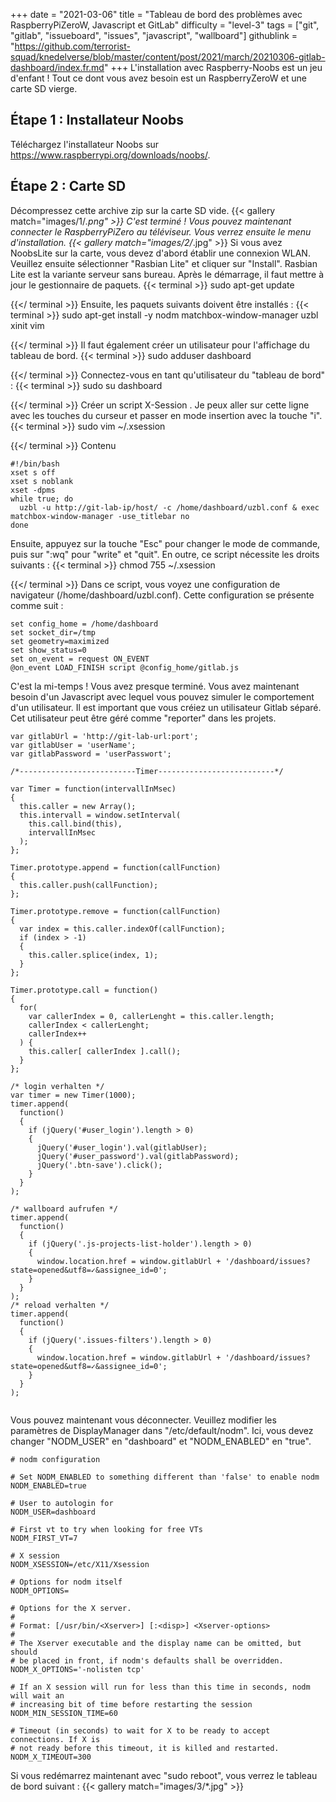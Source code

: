 +++
date = "2021-03-06"
title = "Tableau de bord des problèmes avec RaspberryPiZeroW, Javascript et GitLab"
difficulty = "level-3"
tags = ["git", "gitlab", "issueboard", "issues", "javascript", "wallboard"]
githublink = "https://github.com/terrorist-squad/knedelverse/blob/master/content/post/2021/march/20210306-gitlab-dashboard/index.fr.md"
+++
L'installation avec Raspberry-Noobs est un jeu d'enfant ! Tout ce dont vous avez besoin est un RaspberryZeroW et une carte SD vierge.
## Étape 1 : Installateur Noobs
Téléchargez l'installateur Noobs sur https://www.raspberrypi.org/downloads/noobs/.
## Étape 2 : Carte SD
Décompressez cette archive zip sur la carte SD vide.
{{< gallery match="images/1/*.png" >}}
C'est terminé ! Vous pouvez maintenant connecter le RaspberryPiZero au téléviseur. Vous verrez ensuite le menu d'installation.
{{< gallery match="images/2/*.jpg" >}}
Si vous avez NoobsLite sur la carte, vous devez d'abord établir une connexion WLAN. Veuillez ensuite sélectionner "Rasbian Lite" et cliquer sur "Install". Rasbian Lite est la variante serveur sans bureau. Après le démarrage, il faut mettre à jour le gestionnaire de paquets.
{{< terminal >}}
sudo apt-get update

{{</ terminal >}}
Ensuite, les paquets suivants doivent être installés :
{{< terminal >}}
sudo apt-get install -y nodm matchbox-window-manager uzbl xinit vim

{{</ terminal >}}
Il faut également créer un utilisateur pour l'affichage du tableau de bord.
{{< terminal >}}
sudo adduser dashboard

{{</ terminal >}}
Connectez-vous en tant qu'utilisateur du "tableau de bord" :
{{< terminal >}}
sudo su dashboard

{{</ terminal >}}
Créer un script X-Session . Je peux aller sur cette ligne avec les touches du curseur et passer en mode insertion avec la touche "i".
{{< terminal >}}
sudo vim ~/.xsession

{{</ terminal >}}
Contenu
```
#!/bin/bash 
xset s off 
xset s noblank 
xset -dpms 
while true; do 
  uzbl -u http://git-lab-ip/host/ -c /home/dashboard/uzbl.conf & exec matchbox-window-manager -use_titlebar no
done

```
Ensuite, appuyez sur la touche "Esc" pour changer le mode de commande, puis sur ":wq" pour "write" et "quit". En outre, ce script nécessite les droits suivants :
{{< terminal >}}
chmod 755 ~/.xsession

{{</ terminal >}}
Dans ce script, vous voyez une configuration de navigateur (/home/dashboard/uzbl.conf). Cette configuration se présente comme suit :
```
set config_home = /home/dashboard 
set socket_dir=/tmp 
set geometry=maximized 
set show_status=0 
set on_event = request ON_EVENT 
@on_event LOAD_FINISH script @config_home/gitlab.js

```
C'est la mi-temps ! Vous avez presque terminé. Vous avez maintenant besoin d'un Javascript avec lequel vous pouvez simuler le comportement d'un utilisateur. Il est important que vous créiez un utilisateur Gitlab séparé. Cet utilisateur peut être géré comme "reporter" dans les projets.
```
var gitlabUrl = 'http://git-lab-url:port';
var gitlabUser = 'userName';
var gitlabPassword = 'userPasswort';

/*--------------------------Timer--------------------------*/

var Timer = function(intervallInMsec)
{
  this.caller = new Array();
  this.intervall = window.setInterval(
    this.call.bind(this),
    intervallInMsec
  );
};

Timer.prototype.append = function(callFunction)
{
  this.caller.push(callFunction);
};

Timer.prototype.remove = function(callFunction)
{
  var index = this.caller.indexOf(callFunction);
  if (index > -1) 
  {
    this.caller.splice(index, 1);
  }
};

Timer.prototype.call = function()
{
  for(
    var callerIndex = 0, callerLenght = this.caller.length;
    callerIndex < callerLenght;
    callerIndex++
  ) {
    this.caller[ callerIndex ].call();
  }
};

/* login verhalten */
var timer = new Timer(1000);
timer.append(
  function()
  {
    if (jQuery('#user_login').length > 0)
    {
      jQuery('#user_login').val(gitlabUser);
      jQuery('#user_password').val(gitlabPassword);
      jQuery('.btn-save').click();
    }
  }
);

/* wallboard aufrufen */
timer.append(
  function()
  {
    if (jQuery('.js-projects-list-holder').length > 0)
    {
      window.location.href = window.gitlabUrl + '/dashboard/issues?state=opened&utf8=✓&assignee_id=0';
    }
  }
);
/* reload verhalten */
timer.append(
  function()
  {
    if (jQuery('.issues-filters').length > 0)
    {
      window.location.href = window.gitlabUrl + '/dashboard/issues?state=opened&utf8=✓&assignee_id=0';
    }
  }
);


```
Vous pouvez maintenant vous déconnecter. Veuillez modifier les paramètres de DisplayManager dans "/etc/default/nodm". Ici, vous devez changer "NODM_USER" en "dashboard" et "NODM_ENABLED" en "true".
```
# nodm configuration

# Set NODM_ENABLED to something different than 'false' to enable nodm
NODM_ENABLED=true

# User to autologin for
NODM_USER=dashboard

# First vt to try when looking for free VTs
NODM_FIRST_VT=7

# X session
NODM_XSESSION=/etc/X11/Xsession

# Options for nodm itself
NODM_OPTIONS=

# Options for the X server.
#
# Format: [/usr/bin/<Xserver>] [:<disp>] <Xserver-options>
#
# The Xserver executable and the display name can be omitted, but should
# be placed in front, if nodm's defaults shall be overridden.
NODM_X_OPTIONS='-nolisten tcp'

# If an X session will run for less than this time in seconds, nodm will wait an
# increasing bit of time before restarting the session
NODM_MIN_SESSION_TIME=60

# Timeout (in seconds) to wait for X to be ready to accept connections. If X is
# not ready before this timeout, it is killed and restarted.
NODM_X_TIMEOUT=300

```
Si vous redémarrez maintenant avec "sudo reboot", vous verrez le tableau de bord suivant :
{{< gallery match="images/3/*.jpg" >}}
